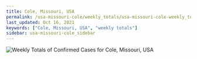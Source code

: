 ```yaml
---
title: Cole, Missouri, USA
permalink: /usa-missouri-cole/weekly_totals/usa-missouri-cole-weekly_totals.html
last_updated: Oct 16, 2021
keywords: ["Cole, Missouri, USA", "weekly totals"]
sidebar: usa-missouri-cole_sidebar
---
```


![Weekly Totals of Confirmed Cases for Cole, Missouri, USA](/covid_tracker/images/graphs/usa-missouri-cole-weekly_totals_graph.png)

